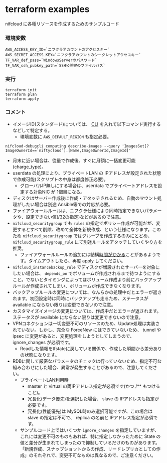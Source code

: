 # terraform examples
nifcloud に各種リソースを作成するためのサンプルコード

### 環境変数
```
AWS_ACCESS_KEY_ID=`ニフクラアカウントのアクセスキー`
AWS_SECRET_ACCESS_KEY=`ニフクラアカウントのシークレットアクセスキー`
TF_VAR_def_pass=`WindowsServerのパスワード`
TF_VAR_ssh_pubkey_path=`SSH公開鍵のファイルパス`
```

### 実行
```
terraform init
terraform plan
terraform apply
```

### コメント
* イメージID(スタンダード)については、 [CLI][1] を入れて以下コマンド実行するなどして特定する。
	* 環境変数に `AWS_DEFAULT_REGION` も指定必要。

```
nifcloud-debugcli computing describe-images --query 'ImagesSet[?ImageOwnerId==`niftycloud`].[Name,ImageOwnerId,ImageId]'
```

* 月末に近い場合は、従量で作成後、すぐに月額に一括変更可能(charge_type)。
* userdata の処理により、プライベートLAN の IPアドレスが設定された状態で作成可能(スクリプトの中身は都度修正必要)。
	* グローバルIP無しにする場合は、userdata でプライベートアドレスを設定する対象NIC が 1個目になる。
* ディスクはサーバー作成後に作成・アタッチされるため、自動のマウント処理がしたい場合は別途 Ansible等での対応が必要。
* ファイアウォールルールは、ニフクラ仕様により同時指定できないパラメータや、設定できない値(/32の指定)などがあるので注意。
* `nifcloud_securitygroup` でも `rules` の指定でポリシー作成が可能だが、変更するとすべて削除、改めて全体を新規作成、という仕様になります。このため `nifcloud_securitygroup` ではグループを作成するのみにとどめ、 `nifcloud_securitygroup_rule` にて別途ルールをアタッチしていくやり方を推奨。
	* ファイアウォールルールの追加には結構[時間がかかる][2]ことがあるようです。タイムアウトしたら、再度 apply してください。
* `nifcloud_instancebackup_rule` でディスクが増設されたサーバーを対象にしたい場合は、 `depends_on` でボリュームが作成されるまで待つようにすること。でないとタイミングによってはボリューム作成より前にバックアップルールが作成されてしまい、ボリュームが作成できなくなります。
* バックアップルールの変更については、なんらかの処理中だとエラーが返されます。初回設定時は同時にバックアップも走るため、ステータスが available にならない限りは変更できないので注意。
* カスタマイズイメージの変更については、作成中だとエラーが返されます。ステータスが available にならない限りは変更できないので注意。
* VPNコネクションは一切変更不可のリソースのため、Update処理は実装されていない。しかし、完全な ForceNew にはできていないため、 tunnel や ipsec に変更があると、変更処理をしようとしてしまうので、 ignore_changes が必須です。
	* Readした情報をtfstateに戻している関係で、作成した瞬間から差分ありの状態になります。
* RDBに関して厳密なパラメータのチェックは行っていないため、指定不可な組み合わせにした場合、異常が発生することがあるので、注意してください。
	* プライベートLAN利用時
		* master と virtual の両IPアドレス指定が必須です(かつ /** もつけること)。
		* 冗長化(データ優先)を選択した場合、 slave の IPアドレスも指定が必要です。
		* 冗長化(性能優先)は MySQL時のみ選択可能ですが、この場合は slave の指定は不可で、 replica の名前と IPアドレス指定が必須です。
	* サンプルコード上ではいくつか `ignore_changes` を指定していますが、これには変更不可のものもあれば、特に指定しなかったために State の値と差分が生まれてしまったので抑制しているだけのものがあります。「新規作成、スナップショットからの作成、リードレプリカとしての作成」のそれぞれで、変更不可なものは異なるので、ご注意ください。

[1]:https://github.com/nifcloud/nifcloud-sdk-python
[2]:https://pfs.nifcloud.com/api/rest/AuthorizeSecurityGroupIngress.htm